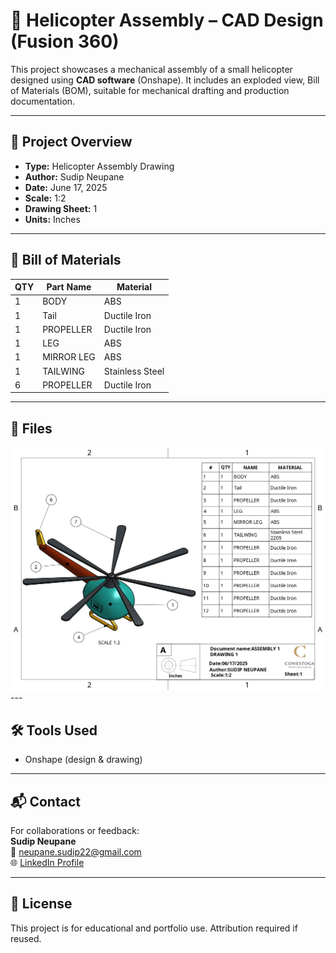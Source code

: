 # 🚁 Helicopter Assembly – CAD Design (Fusion 360)

This project showcases a mechanical assembly of a small helicopter designed using **CAD software** (Onshape). It includes an exploded view, Bill of Materials (BOM), suitable for mechanical drafting and production documentation.

---

## 📄 Project Overview

- **Type:** Helicopter Assembly Drawing  
- **Author:** Sudip Neupane  
- **Date:** June 17, 2025  
- **Scale:** 1:2  
- **Drawing Sheet:** 1  
- **Units:** Inches  

---

## 🧩 Bill of Materials

| QTY | Part Name     | Material         |
|-----|---------------|------------------|
| 1   | BODY          | ABS              |
| 1   | Tail          | Ductile Iron     |
| 1   | PROPELLER     | Ductile Iron     |
| 1   | LEG           | ABS              |
| 1   | MIRROR LEG    | ABS              |
| 1   | TAILWING      | Stainless Steel  |
| 6   | PROPELLER     | Ductile Iron     |

---

## 📁 Files


<img src="./screenshot/Assembly_Helicopter_Drawing_1_page-0001.jpg">
---

## 🛠 Tools Used

- Onshape (design & drawing)

---

## 📬 Contact

For collaborations or feedback:  
**Sudip Neupane**  
📧 neupane.sudip22@gmail.com  
🌐 [LinkedIn Profile](https://www.linkedin.com/in/sudip-neupane99/)

---

## 🧷 License

This project is for educational and portfolio use. Attribution required if reused.

